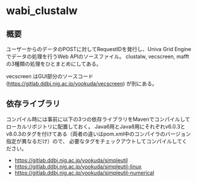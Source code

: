 # wabi_clustalw
## 概要
ユーザーからのデータのPOSTに対してRequestIDを発行し、Univa Grid Engineでデータの処理を行うWeb APIのソースファイル。
clustalw, vecscreen, mafft の3種類の処理をひとまとめにしてある。

vecscreen はGUI部分のソースコード (https://gitlab.ddbj.nig.ac.jp/yookuda/vecscreen) が別にある。

## 依存ライブラリ
コンパイル時には事前に以下の3つの依存ライブラリをMavenでコンパイルしてローカルリポジトリに配置しておく。
Java6用とJava8用にそれぞれv6.0.3とv8.0.3のタグを付けてある（両者の違いはpom.xml中のコンパイラのバージョン指定が異なるだけ）ので、
必要なタグをチェックアウトしてコンパイルしてください。

* https://gitlab.ddbj.nig.ac.jp/yookuda/simpleutil
* https://gitlab.ddbj.nig.ac.jp/yookuda/simpleutil-linux
* https://gitlab.ddbj.nig.ac.jp/yookuda/simpleutil-numerical